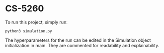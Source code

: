 # CS-5260
 
To run this project, simply run:
```
python3 simulation.py
```

The hyperparameters for the run can be edited in the Simulation object
initialization in main. They are commented for readability and explainability. 


